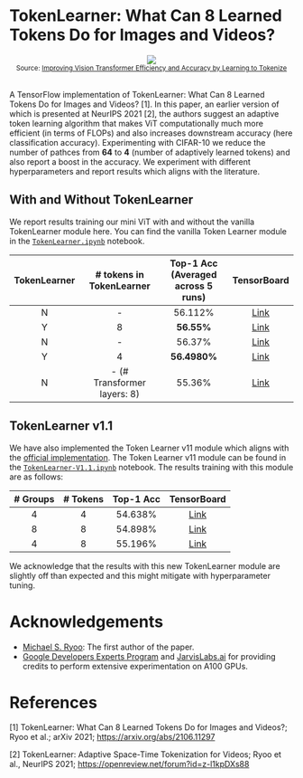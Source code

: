# TokenLearner: What Can 8 Learned Tokens Do for Images and Videos?

<div align="center">
  <img src="https://blogger.googleusercontent.com/img/a/AVvXsEiylT3_nmd9-tzTnz3g3Vb4eTn-L5sOwtGJOad6t2we7FsjXSpbLDpuPrlInAhtE5hGCA_PfYTJtrIOKfLYLYGcYXVh1Ksfh_C1ZC-C8gw6GKtvrQesKoMrEA_LU_Gd5srl5-3iZDgJc1iyCELoXtfuIXKJ2ADDHOBaUjhU8lXTVdr2E7bCVaFgVHHkmA=s1600"><br>
  <small>Source: <a href="https://ai.googleblog.com/2021/12/improving-vision-transformer-efficiency.html">Improving Vision Transformer Efficiency and Accuracy by Learning to Tokenize</a></small>
</div><br>

A TensorFlow implementation of TokenLearner: What Can 8 Learned Tokens Do for Images and Videos? [1]. In this paper, an earlier version of which is presented at NeurIPS 2021 [2], the authors suggest an adaptive token learning algorithm that makes ViT computationally much more efficient (in terms of FLOPs) and also increases downstream accuracy (here classification accuracy). Experimenting with CIFAR-10 we reduce the number of pathces from **64** to **4** (number of adaptively learned tokens) and also report a boost in the accuracy. We experiment with different hyperparameters and report results which aligns with the literature.

## With and Without TokenLearner

We report results training our mini ViT with and without the vanilla TokenLearner module here. 
You can find the vanilla Token Learner module in the [`TokenLearner.ipynb`](https://github.com/ariG23498/TokenLearner/blob/master/TokenLearner.ipynb) notebook.

| **TokenLearner** | **# tokens in<br> TokenLearner** | **Top-1 Acc<br>(Averaged across 5 runs)** | **TensorBoard** |
|:---:|:---:|:---:|:---:|
| N | - | 56.112% | [Link](https://tensorboard.dev/experiment/vkCwM49dQZ2RiK0ZT4mj7w/) |
| Y | 8 | **56.55%** | [Link](https://tensorboard.dev/experiment/vkCwM49dQZ2RiK0ZT4mj7w/) |
| N | - | 56.37% | [Link](https://tensorboard.dev/experiment/hdyJ4wznQROwqZTgbtmztQ/) |
| Y | 4 | **56.4980%** | [Link](https://tensorboard.dev/experiment/hdyJ4wznQROwqZTgbtmztQ/) |
| N | - (# Transformer layers: 8) | 55.36% | [Link](https://tensorboard.dev/experiment/sepBK5zNSaOtdCeEG6SV9w/) |

## TokenLearner v1.1

We have also implemented the Token Learner v11 module which aligns with the [official implementation](https://github.com/google-research/scenic/blob/main/scenic/projects/token_learner/model.py). The Token Learner v11 module can be found in the [`TokenLearner-V1.1.ipynb`](https://github.com/ariG23498/TokenLearner/blob/master/TokenLearner-V1.1.ipynb) notebook. The results training with this module are as follows:

| **# Groups** | **# Tokens** | **Top-1 Acc** | **TensorBoard** |
|:---:|:---:|:---:|:---:|
| 4 | 4 | 54.638% | [Link](https://tensorboard.dev/experiment/KmfkGqAGQjikEw85phySmw/) |
| 8 | 8 | 54.898% | [Link](https://tensorboard.dev/experiment/0PpgYOq9RFWV9njX6NJQ2w/) |
| 4 | 8 | 55.196% | [Link](https://tensorboard.dev/experiment/WUkrHbZASdu3zrfmY4ETZg/) |  

We acknowledge that the results with this new TokenLearner module are slightly off than expected and this might
mitigate with hyperparameter tuning.

# Acknowledgements

- [Michael S. Ryoo](http://michaelryoo.com/): The first author of the paper.
- [Google Developers Experts Program](https://developers.google.com/programs/experts/) and [JarvisLabs.ai](https://jarvislabs.ai/) for providing credits to perform extensive experimentation on A100 GPUs.


# References

[1] TokenLearner: What Can 8 Learned Tokens Do for Images and Videos?; Ryoo et al.; arXiv 2021; https://arxiv.org/abs/2106.11297

[2] TokenLearner: Adaptive Space-Time Tokenization for Videos; Ryoo et al., NeurIPS 2021; https://openreview.net/forum?id=z-l1kpDXs88
